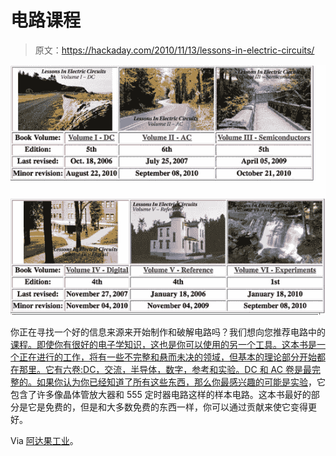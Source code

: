 # 电路课程

> 原文：<https://hackaday.com/2010/11/13/lessons-in-electric-circuits/>

![](img/0568d8dcdbdb77cedf0f637f718e03a0.png "Lessons_In_Elec_Circuits")

你正在寻找一个好的信息来源来开始制作和破解电路吗？我们想向您推荐电路中的[课程。即使你有很好的电子学知识，这也是你可以使用的另一个工具。这本书是一个正在进行的工作，将有一些不完整和悬而未决的领域，但基本的理论部分开始都在那里。它有六卷:DC，交流，半导体，数字，参考和实验。DC 和 AC 卷是最完整的。如果你认为你已经知道了所有这些东西，那么你最感兴趣的可能是](http://openbookproject.net/electricCircuits/)[实验](http://openbookproject.net/electricCircuits/Exper/index.html)，它包含了许多像晶体管放大器和 555 定时器电路这样的样本电路。这本书最好的部分是它是免费的，但是和大多数免费的东西一样，你可以通过贡献来使它变得更好。

Via [阿达果工业](http://www.adafruit.com/blog/2010/11/12/lessons-in-electric-circuits/)。